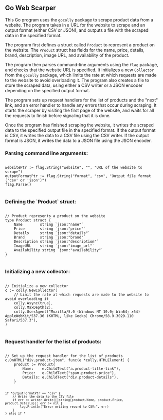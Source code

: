 <h2>Go Web Scarper</h2>
<p>This Go program uses the <code>gocolly</code> package to scrape product data from a website. The program takes in a URL for the website to scrape and an output format (either CSV or JSON), and outputs a file with the scraped data in the specified format.</p>
<p>The program first defines a struct called <code>Product</code> to represent a product on the website. The <code>Product</code> struct has fields for the name, price, details, brand, description, image URL, and availability of the product.</p>
<p>The program then parses command-line arguments using the <code>flag</code> package, and checks that the website URL is specified. It initializes a new <code>Collector</code> from the <code>gocolly</code> package, which limits the rate at which requests are made to the website to avoid overloading it. The program also creates a file to store the scraped data, using either a CSV writer or a JSON encoder depending on the specified output format.</p>
<p>The program sets up request handlers for the list of products and the "next" link, and an error handler to handle any errors that occur during scraping. It starts the scraper by visiting the first page of the website, and waits for all the requests to finish before signaling that it is done.</p> 
<p>Once the program has finished scraping the website, it writes the scraped data to the specified output file in the specified format. If the output format is CSV, it writes the data to a CSV file using the CSV writer. If the output format is JSON, it writes the data to a JSON file using the JSON encoder.</p>

<h3>Parsing command line arguments:</h3>
<pre>
<code class="language-go">
websitePtr := flag.String("website", "", "URL of the website to scrape")
outputFormatPtr := flag.String("format", "csv", "Output file format ('csv' or 'json')")
flag.Parse()
</code>
</pre>
<h3>Defining the `Product` struct:</h3>
<pre>
<code class="language-go">
// Product represents a product on the website
type Product struct {
	Name        string `json:"name"`
	Price       string `json:"price"`
	Details     string `json:"details"`
	Brand       string `json:"brand"`
	Description string `json:"description"`
	ImageURL    string `json:"image_url"`
	Availability string `json:"availability"`
}
</code>
</pre>
<h3>Initializing a new collector:</h3>
<pre>
<code class="language-go">
// Initialize a new collector
c := colly.NewCollector(
    // Limit the rate at which requests are made to the website to avoid overloading it
    colly.Async(true),
    colly.MaxDepth(2),
    colly.UserAgent("Mozilla/5.0 (Windows NT 10.0; Win64; x64) AppleWebKit/537.36 (KHTML, like Gecko) Chrome/58.0.3029.110 Safari/537.3"),
)
</code>
</pre>
<h3>Request handler for the list of products:</h3>
<pre>
<code class="language-go">
// Set up the request handler for the list of products
c.OnHTML("div.product-item", func(e *colly.HTMLElement) {
    product := Product{
        Name:    e.ChildText("a.product-title-link"),
        Price:   e.ChildText("span.product-price"),
        Details: e.ChildText("div.product-details"),
    }

    if *outputFormatPtr == "csv" {
        // Write the data to the CSV file
        if err := writer.Write([]string{product.Name, product.Price, product.Details}); err != nil {
            log.Println("Error writing record to CSV:", err)
        }
    } else if *

  </body>
</html>
